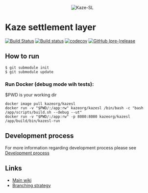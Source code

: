 <p style="text-align: center;">
<img src="http://1.bp.blogspot.com/-nRSCf2IylGk/T2umGxX7JmI/AAAAAAAAUig/XXHFgT1hj2Q/s1600/kaze.jpg" alt="Kaze-SL">

# Kaze settlement layer
[![Build Status](https://travis-ci.org/kaze-org/kaze-sl.svg?branch=master)](https://travis-ci.org/kaze-org/kaze-sl)
[![Build status](https://ci.appveyor.com/api/projects/status/unyv1q5hlue50io1?svg=true)](https://ci.appveyor.com/project/wiatrM/kaze-sl)
[![codecov](https://codecov.io/gh/kaze-org/kaze-sl/branch/develop/graph/badge.svg)](https://codecov.io/gh/kaze-org/kaze-sl)
[![GitHub (pre-)release](https://img.shields.io/github/release/kaze-org/kaze-sl/all.svg)]()

</p>

## How to run

```
$ git submodule init
$ git submodule update
```

### Run Docker (debug mode wih tests):

$PWD is your working dir

```
docker image pull kazeorg/kazesl
docker run -v "$PWD/:/app:rw" kazeorg/kazesl /bin/bash -c "bash /app/scripts/build.sh --debug --ut"
docker run -v "$PWD/:/app:rw" -p 8080:8080 kazeorg/kazesl /app/build/bin/kazesl-run
```
## Development process

For more information regarding development process please see [Development process](https://github.com/kaze-org/kaze-sl/wiki/Development-process)

## Links

* [Main wiki](https://github.com/kaze-org/kaze-sl/wiki/)
* [Branching strategy](https://github.com/kaze-org/kaze-sl/wiki/Branching-strategy)
